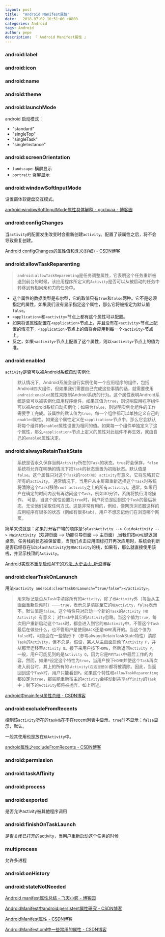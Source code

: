 ```yaml
---
layout: post
title:  "Android Manifest属性"
date:   2018-07-02 10:51:00 +0800
categories: Android
tags: Android
author: pepe
description: 『 Android Manifest属性 』
---
```

### **android:label**
### **android:icon**
### **android:name**
### **android:theme**
### **android:launchMode**
android 启动模式：

* "standard" 
* "singleTop" 
* "singleTask"
* "singleInstance" 

### **android:screenOrientation**

* `landscape`: 横屏显示
* `portrait`: 竖屏显示

### **android:windowSoftInputMode**
设置窗体软键盘交互模式。

[android:windowSoftInputMode属性具体解释 - gccbuaa - 博客园](https://www.cnblogs.com/gccbuaa/p/7049889.html)

### **android:configChanges**
当`activity`的配置发生改变时会重新创建`activity`。配置了该属性之后，将不会导致重复创建。

[Android configChanges的属性值和含义(详细) - CSDN博客](https://blog.csdn.net/qq_33544860/article/details/54863895)

### **android:allowTaskReparenting**
> `android:allowTaskReparenting`是任务调整属性，它表明这个任务重新被送到前台的时候，该应用程序所定义的`Activity`是否可以从被启动的任务中转移到有相同亲和力的任务中。

* 这个属性的数据类型是布尔型，它的取值只有`true`和`false`两种。它不是必须指定的属性，如果我们没有显示指定这个属性，那么它将被指定为默认值`false`。
* `<application>`和`<activity>`节点上都有这个属性可以配置。
* 如果将该属性配置在`<application>`节点上，并且没有在`<activity>`节点上配置的情况下，`<application>`节点上的值将会应用到每一个`<activity>`节点上。
* 反之，如果`<activity>`节点上配置了这个属性，则以`<activity>`节点上的值为准。

### **android:enabled**
`activity`是否可以被Android系统自动实例化

> 默认情况下，Android系统会自行实例化每一个应用程序的组件，包括Android四大组件，但如果我们需要自己完成这些事情的话，就需要使用`android:enabled`属性来限制Android系统的行为。这个属性表明Android系统是否可以被实例化应用程序组件，如果其值为`true`，则说明应用程序组件可以被Android系统自动实例化；如果为`false`，则说明实例化组件的工作需要手工完成。该属性的默认值为`true`。每一个组件都可以单独定义自己的`enabled`属性。如果这个属性定义在`<application>`节点中，那么它会默认将每个组件的`enabled`属性设置为相同的值。如果每一个组件单独定义了这个属性，那么`<application>`节点上定义的属性对此组件不再生效，就由自己的`enabled`属性决定。

### **android:alwaysRetainTaskState**
> 系统是否永久保存当前`Activity`所在的`Task`的状态。`true`将会保存，`false`系统将允许在明确的情况下把`Task`的状态重置为初始状态。默认值是`false`。这个属性只对这个`Task`的`root(根) activity`有意义，它将忽略其它所有的`activity`。
通常情况下，当用户从主屏幕重新选择这个`Task`时系统将清除这个`Task`(移除`root activity`之上的所有`activity`)。通常，如果用户在确定的时间内没有再访问这个`Task`，例如30分钟，系统将执行清除操作。
可是，当这个属性设置为`true`时，用户将总是回到这个`Task`的最后状态，无论他们采取任何方式。这是非常有用的，例如，像网页浏览器这样的应用程序有很多的状态（例如有很多tab），用户不想忘记他们在浏览哪个网页。

简单来说就是：如果打开客户端的顺序是`SplashActivity --> GuideActivity --> MainActivity`（欢迎页面 --> 功能引导页面 --> 主页面）,当我们按`HOME`键返回桌面，任务栈的状态被保留着，当我们点击应用图标打开再次应用时，系统会判断是否已经存在以`SplashActivity`为`根Activity`的栈，如果有，那么就直接使用该栈，并显示栈顶的`Activity`。

[Android实现不重复启动APP的方法_太史孟山_新浪博客](http://blog.sina.com.cn/s/blog_5de73d0b0102vpai.html)

### **android:clearTaskOnLanunch**

用法`<activity android:clearTaskOnLanunch=”true/false”></activity>`。

> 用来标记是否从`Task`中清除所有的`Activity`，除了`根Activity`外（每当从主画面重新启动时）——`true`，表示总是清除至它的`根Activity`，`false`表示不。默认值是`false`。这个特性只对启动一个新的`Task`的`Activity（根Activity）`有意义； 对`Task`中其它的`Activity`忽略。当这个值为`true`，每次用户重新启动这个`Task`时，都会进入到它的`根Activity`中，不管这个`Task`最后在做些什么，也不管用户是使用`BACK`还是`HOME`离开的。当这个值为`false`时，可能会在一些情形下（参考alwaysRetainTaskState特性）清除`Task`的`Activity`，但不总是。假设，某人从主画面启动了`Activity P`，并从那里迁移至`Activity Q`。接下来用户按下`HOME`，然后返回`Activity P`。一般，用户可能见到的是`Activity Q`，因为它是`P的Task`中最后工作的内容。然而，如果`P`设定这个特性为`true`，当用户按下`HOME`并使这个`Task`再次进入前台时，其上的所有的 `Activity(在这里是Q)`都将被清除。因此，当返回到这个`Task`时，用户只能看到`P`。如果这个特性和`allowTaskReparenting`都设定为`true`，那些能重新宿主的`Activity`会移动到共享`affinity`的`Task`中；剩下的`Activity`都将被抛弃，如上所述。

[android中mainifest属性总结 - CSDN博客](https://blog.csdn.net/huangyanan1989/article/details/12046833)

### **android:excludeFromRecents**
控制该`activity`所在的`task栈`在不在recent列表中显示。`true`时不显示；`false`显示，默认。

一般其使用也是放在`根Activity`中。

[android属性之excludeFromRecents - CSDN博客](https://blog.csdn.net/yayun0516/article/details/52108210)

### **android:permission**


### **android:taskAffinity**



### **android:process**









### **android:exported**
是否允许activity被其他程序调用
### **android:finishOnTaskLaunch**
是否关闭已打开的activity，当用户重新启动这个任务的时候
### **multiprocess**
允许多进程
### **android:onHistory**


### **android:stateNotNeeded**








[Android manifest属性总结 - 飞天小鳄 - 博客园](https://www.cnblogs.com/ftxe/p/3642458.html)

[AndroidManifest中android:persistent属性研究 - CSDN博客](https://blog.csdn.net/a87636764/article/details/50330507)

[AndroidManifest属性 - CSDN博客](https://blog.csdn.net/lty406910111/article/details/70226212)

[AndroidManifest.xml中一些常用的属性 - CSDN博客](https://blog.csdn.net/qinxiaoli0309a/article/details/52755314)
































